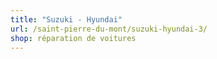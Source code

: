 ```yaml
---
title: "Suzuki - Hyundai"
url: /saint-pierre-du-mont/suzuki-hyundai-3/
shop: réparation de voitures
---
```

